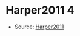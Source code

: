<a name="material" />

# Harper2011 4
<script type="application/ld+json">
  {
    "@context": "https://schema.org/",
    "@type": "ChemicalSubstance",
    "http://purl.org/dc/terms/conformsTo":
      {
        "@type": "CreativeWork",
        "@id": "https://bioschemas.org/profiles/ChemicalSubstance/0.4-RELEASE/"
      },
    "@id": "https://egonw.github.io/nanowiki/nanowiki95.html#material",
    "name": "Harper2011 4",
    "sameAs": "http://127.0.0.1/mediawiki/index.php/Special:URIResolver/Harper2011_4"
  }
</script>


* Source: [Harper2011](http://127.0.0.1/mediawiki/index.php/Special:URIResolver/Harper2011)

